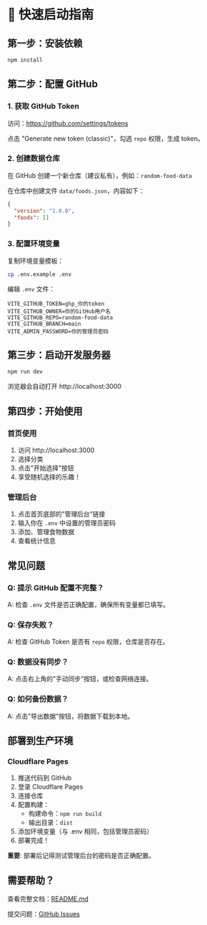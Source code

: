 # 🚀 快速启动指南

## 第一步：安装依赖

```bash
npm install
```

## 第二步：配置 GitHub

### 1. 获取 GitHub Token

访问：https://github.com/settings/tokens

点击 "Generate new token (classic)"，勾选 `repo` 权限，生成 token。

### 2. 创建数据仓库

在 GitHub 创建一个新仓库（建议私有），例如：`random-food-data`

在仓库中创建文件 `data/foods.json`，内容如下：

```json
{
  "version": "1.0.0",
  "foods": []
}
```

### 3. 配置环境变量

复制环境变量模板：

```bash
cp .env.example .env
```

编辑 `.env` 文件：

```env
VITE_GITHUB_TOKEN=ghp_你的token
VITE_GITHUB_OWNER=你的GitHub用户名
VITE_GITHUB_REPO=random-food-data
VITE_GITHUB_BRANCH=main
VITE_ADMIN_PASSWORD=你的管理员密码
```

## 第三步：启动开发服务器

```bash
npm run dev
```

浏览器会自动打开 http://localhost:3000

## 第四步：开始使用

### 首页使用
1. 访问 http://localhost:3000
2. 选择分类
3. 点击"开始选择"按钮
4. 享受随机选择的乐趣！

### 管理后台
1. 点击首页底部的"管理后台"链接
2. 输入你在 `.env` 中设置的管理员密码
3. 添加、管理食物数据
4. 查看统计信息

## 常见问题

### Q: 提示 GitHub 配置不完整？

A: 检查 `.env` 文件是否正确配置，确保所有变量都已填写。

### Q: 保存失败？

A: 检查 GitHub Token 是否有 `repo` 权限，仓库是否存在。

### Q: 数据没有同步？

A: 点击右上角的"手动同步"按钮，或检查网络连接。

### Q: 如何备份数据？

A: 点击"导出数据"按钮，将数据下载到本地。

## 部署到生产环境

### Cloudflare Pages

1. 推送代码到 GitHub
2. 登录 Cloudflare Pages
3. 连接仓库
4. 配置构建：
   - 构建命令：`npm run build`
   - 输出目录：`dist`
5. 添加环境变量（与 .env 相同，包括管理员密码）
6. 部署完成！

**重要**: 部署后记得测试管理后台的密码是否正确配置。

## 需要帮助？

查看完整文档：[README.md](./README.md)

提交问题：[GitHub Issues](https://github.com/your-repo/issues)
